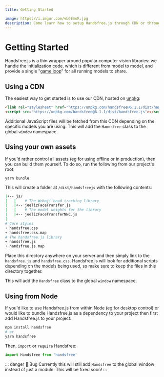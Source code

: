 ```yaml
---
title: Getting Started

image: https://i.imgur.com/vL0EmoR.jpg
description: Come learn how to setup Handsfree.js through CDN or through NPM, so that you can get started on making handsfree experiences and assistive tech!
---
```


# Getting Started

Handsfree.js is a thin wrapper around popular computer vision libraries: we handle the initialization code, which is different from model to model, and provide a single "[game loop](https://en.wikipedia.org/wiki/Game_programming#Game_structure)" for all running models to share.

## Using a CDN

The easiest way to get started is to use our CDN, hosted on [unpkg](https://unpkg.com/):

<!-- prettier-ignore-start -->
```html
<link rel="stylesheet" href="https://unpkg.com/handsfree@6.1.1/dist/handsfree.css" />
<script src="https://unpkg.com/handsfree@6.1.1/dist/handsfree.js"></script>
```
<!-- prettier-ignore-end -->

Additional JavaScript files will be fetched from this CDN depending on the specific models you are using. This will add the `Handsfree` class to the global `window` namespace.

## Using your own assets

If you'd rather control all assets (eg for using offline or in production), then you can build them yourself. To do so, run the following from our project's root:

    yarn bundle

This will create a folder at `/dist/handsfreejs` with the following contents:

```bash
|+-- js/
|   |    # The Weboji head tracking library
|   |+-- jeelizFaceTransfer.js
|   |    # The model weights for the library
|   |+-- jeelizFaceTransferNNC.js
|
# Core styles
+ handsfree.css
+ handsfree.css.map
# The handsfree.js library
+ handsfree.js
+ handsfree.js.map
```

Place this directory anywhere on your server and then simply link to the `handsfree.js` and `handsfree.css`. Handsfree.js will look for additional scripts depending on the models being used, so make sure to keep the files in this directory together.

This will add the `Handsfree` class to the global `window` namespace.

## Using from Node

If you'd like to use Handsfree.js from within Node (eg for desktop control) or would like to bundle Handsfree.js as a dependency to your project then first add Handsfree.js to your project:

```bash
npm install handsfree
# or
yarn handsfree
```

Then, `import` or `require` Handsfree:

```js
import Handsfree from 'handsfree'
```

::: danger 🐞 Bug
Currently this will still add `Handsfree` to the global window instead of just a module. This will be fixed soon!
:::
